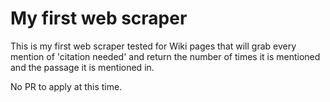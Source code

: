 # My first web scraper
This is my first web scraper tested for Wiki pages that will grab every mention of 'citation needed' and return the number of times it is mentioned and the passage it is mentioned in.

No PR to apply at this time.

